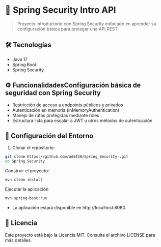 # 🔐 Spring Security Intro API
> Proyecto introductorio con Spring Security enfocado en aprender su configuración básica para proteger una API REST.

## 🛠 Tecnologías
- Java 17 
- Spring Boot
- Spring Security

## ⚙️ FuncionalidadesConfiguración básica de seguridad con Spring Security
- Restricción de acceso a endpoints públicos y privados
- Autenticación en memoria (inMemoryAuthentication)
- Manejo de rutas protegidas mediante roles
- Estructura lista para escalar a JWT u otros métodos de autenticación

## 🧪 Configuración del Entorno
1. Clonar el repositorio:

```bash
git clone https://github.com/admf20/Spring_Security-.git
cd Spring_Security
```
Construir el proyecto:

```bash
mvn clean install
```
Ejecutar la aplicación:
```bash
mvn spring-boot:run
```
- La aplicación estará disponible en http://localhost:8080.

## 📄 Licencia
Este proyecto está bajo la Licencia MIT. Consulta el archivo LICENSE para más detalles.
